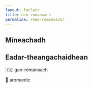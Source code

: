 ```yaml
---
layout: faclair
title: neo-romansach
permalink: /neo-romansach/
---
```


## Mìneachadh

## Eadar-theangachaidhean

&#x1f1ee;&#x1f1ea; gan-rómánsach

&#x1f3f4;&#xe0067;&#xe0062;&#xe0065;&#xe006e;&#xe0067;&#xe007f; aromantic